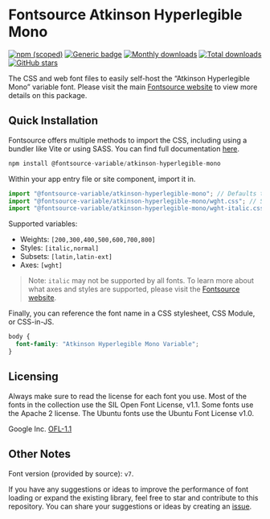 # Fontsource Atkinson Hyperlegible Mono

[![npm (scoped)](https://img.shields.io/npm/v/@fontsource-variable/atkinson-hyperlegible-mono?color=brightgreen)](https://www.npmjs.com/package/@fontsource-variable/atkinson-hyperlegible-mono) [![Generic badge](https://img.shields.io/badge/fontsource-passing-brightgreen)](https://github.com/fontsource/fontsource) [![Monthly downloads](https://badgen.net/npm/dm/@fontsource-variable/atkinson-hyperlegible-mono)](https://github.com/fontsource/fontsource) [![Total downloads](https://badgen.net/npm/dt/@fontsource-variable/atkinson-hyperlegible-mono)](https://github.com/fontsource/fontsource) [![GitHub stars](https://img.shields.io/github/stars/fontsource/fontsource.svg?style=social&label=Star)](https://github.com/fontsource/fontsource/stargazers)

The CSS and web font files to easily self-host the “Atkinson Hyperlegible Mono” variable font. Please visit the main [Fontsource website](https://fontsource.org/fonts/atkinson-hyperlegible-mono) to view more details on this package.

## Quick Installation

Fontsource offers multiple methods to import the CSS, including using a bundler like Vite or using SASS. You can find full documentation [here](https://fontsource.org/docs/getting-started/introduction).

```javascript
npm install @fontsource-variable/atkinson-hyperlegible-mono
```

Within your app entry file or site component, import it in.

```javascript
import "@fontsource-variable/atkinson-hyperlegible-mono"; // Defaults to wght axis
import "@fontsource-variable/atkinson-hyperlegible-mono/wght.css"; // Specify axis
import "@fontsource-variable/atkinson-hyperlegible-mono/wght-italic.css"; // Specify axis and style
```

Supported variables:
- Weights: `[200,300,400,500,600,700,800]`
- Styles: `[italic,normal]`
- Subsets: `[latin,latin-ext]`
- Axes: `[wght]`

> Note: `italic` may not be supported by all fonts. To learn more about what axes and styles are supported, please visit the [Fontsource website](https://fontsource.org/fonts/atkinson-hyperlegible-mono).

Finally, you can reference the font name in a CSS stylesheet, CSS Module, or CSS-in-JS.

```css
body {
  font-family: "Atkinson Hyperlegible Mono Variable";
}
```

## Licensing
Always make sure to read the license for each font you use. Most of the fonts in the collection use the SIL Open Font License, v1.1. Some fonts use the Apache 2 license. The Ubuntu fonts use the Ubuntu Font License v1.0.

Google Inc.
[OFL-1.1](http://scripts.sil.org/OFL)

## Other Notes
Font version (provided by source): `v7`.

If you have any suggestions or ideas to improve the performance of font loading or expand the existing library, feel free to star and contribute to this repository. You can share your suggestions or ideas by creating an [issue](https://github.com/fontsource/fontsource/issues).